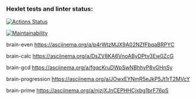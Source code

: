 ### Hexlet tests and linter status:
[![Actions Status](https://github.com/AnnaKudriaeva/python-project-49/actions/workflows/hexlet-check.yml/badge.svg)](https://github.com/AnnaKudriaeva/python-project-49/actions)

[![Maintainability](https://api.codeclimate.com/v1/badges/fd5d6e59e556e4c53ee2/maintainability)](https://codeclimate.com/github/AnnaKudriaeva/python-project-49/maintainability)

brain-even
https://asciinema.org/a/p4rWtzMJX9A02NZfFbqaBRPYC

brain-calc
https://asciinema.org/a/DsZV8KA6VnoAByDPtv3Ew0ZcG

brain-gcd
https://asciinema.org/a/fgqcKruDWpSwNBhhyP8vGHnSy

brain-progression
https://asciinema.org/a/JOwxEYNmR5eJkP5Jt1rT2MVcY

brain-prime
https://asciinema.org/a/njzjXJnCEPHHCjxbg1brF76pS